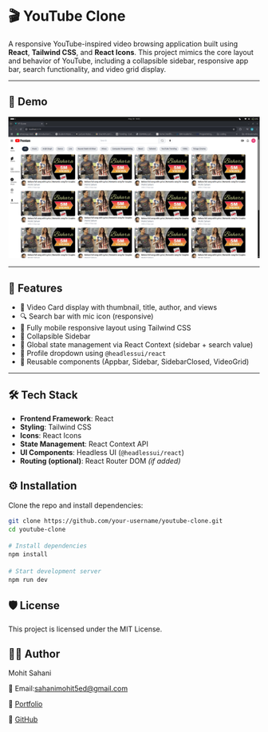 # 🎬 YouTube Clone

A responsive YouTube-inspired video browsing application built using **React**, **Tailwind CSS**, and **React Icons**. This project mimics the core layout and behavior of YouTube, including a collapsible sidebar, responsive app bar, search functionality, and video grid display.

---

## 🚀 Demo

![App ScreenShot](<src/assets/Screenshot from 2025-05-30 16-03-59.png>)

---

## 🧩 Features

- 🎥 Video Card display with thumbnail, title, author, and views
- 🔍 Search bar with mic icon (responsive)
- 📱 Fully mobile responsive layout using Tailwind CSS
- 📂 Collapsible Sidebar
- 🔄 Global state management via React Context (sidebar + search value)
- 👤 Profile dropdown using `@headlessui/react`
- 🎨 Reusable components (Appbar, Sidebar, SidebarClosed, VideoGrid)

---

## 🛠️ Tech Stack

- **Frontend Framework**: React
- **Styling**: Tailwind CSS
- **Icons**: React Icons
- **State Management**: React Context API
- **UI Components**: Headless UI (`@headlessui/react`)
- **Routing (optional)**: React Router DOM *(if added)*



## ⚙️ Installation

Clone the repo and install dependencies:

```bash
git clone https://github.com/your-username/youtube-clone.git
cd youtube-clone

# Install dependencies
npm install

# Start development server
npm run dev

```




## 🛡️ License
This project is licensed under the MIT License.



## 🙋‍♂️ Author
Mohit Sahani

📧 Email:sahanimohit5ed@gmail.com

🔗 [Portfolio](https://myportfolio-two-delta-35.vercel.app/)

🐙 [GitHub](https://github.com/Sagolsa78)




